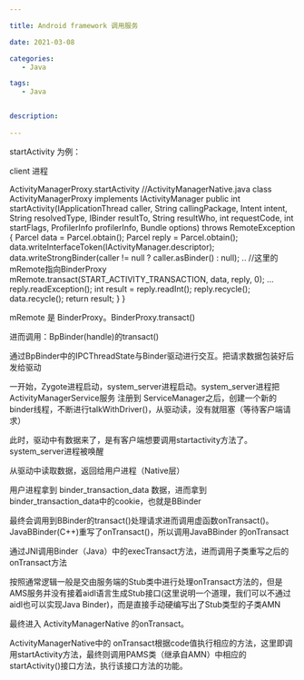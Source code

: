```yaml
---

title: Android framework 调用服务

date: 2021-03-08

categories: 
   - Java

tags: 
   - Java


description: 
​
---
```


startActivity 为例：

client 进程

ActivityManagerProxy.startActivity
//ActivityManagerNative.java
class ActivityManagerProxy implements IActivityManager
	    public int startActivity(IApplicationThread caller, String callingPackage, Intent intent,
	            String resolvedType, IBinder resultTo, String resultWho, int requestCode,
	            int startFlags, ProfilerInfo profilerInfo, Bundle options) throws RemoteException {
	        Parcel data = Parcel.obtain();
	        Parcel reply = Parcel.obtain();
	        data.writeInterfaceToken(IActivityManager.descriptor);
	        data.writeStrongBinder(caller != null ? caller.asBinder() : null);
			..
			//这里的mRemote指向BinderProxy
	        mRemote.transact(START_ACTIVITY_TRANSACTION, data, reply, 0);
	        ...
	        reply.readException();
	        int result = reply.readInt();
	        reply.recycle();
	        data.recycle();
	        return result;
	    }
}


mRemote 是 BinderProxy。BinderProxy.transact()

进而调用：BpBinder(handle)的transact()

通过BpBinder中的IPCThreadState与Binder驱动进行交互。把请求数据包装好后发给驱动


一开始，Zygote进程启动，system_server进程启动。system_server进程把ActivityManagerService服务 注册到 ServiceManager之后，创建一个新的binder线程，不断进行talkWithDriver()，从驱动读，没有就阻塞（等待客户端请求）


此时，驱动中有数据来了，是有客户端想要调用startactivity方法了。system_server进程被唤醒

从驱动中读取数据，返回给用户进程（Native层）

用户进程拿到 binder_transaction_data  数据，进而拿到binder_transaction_data中的cookie，也就是BBinder

最终会调用到BBinder的transact()处理请求进而调用虚函数onTransact()。JavaBBinder(C++)重写了onTransact()，所以调用JavaBBinder 的onTransact

通过JNI调用Binder（Java）中的execTransact方法，进而调用子类重写之后的onTransact方法


按照通常逻辑一般是交由服务端的Stub类中进行处理onTransact方法的，但是AMS服务并没有接着aidl语言生成Stub接口(这里说明一个道理，我们可以不通过aidl也可以实现Java Binder)，而是直接手动硬编写出了Stub类型的子类AMN

最终进入 ActivityManagerNative 的onTransact。

ActivityManagerNative中的 onTransact根据code值执行相应的方法，这里即调用startActivity方法，最终则调用PAMS类（继承自AMN）中相应的startActivity()接口方法，执行该接口方法的功能。






